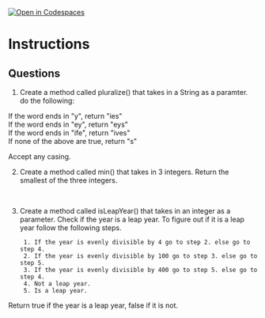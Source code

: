 [![Open in Codespaces](https://classroom.github.com/assets/launch-codespace-2972f46106e565e64193e422d61a12cf1da4916b45550586e14ef0a7c637dd04.svg)](https://classroom.github.com/open-in-codespaces?assignment_repo_id=18266253)
# Instructions  

  ## Questions
1. Create a method called pluralize() that takes in a String as a paramter.
do the following:</br>



If the word ends in "y", return "ies"</br>
If the word ends in "ey", return "eys"</br>
If the word ends in "ife", return "ives"</br>
If none of the above are true, return "s"</br>

Accept any casing.

2.  Create a method called min() that takes in 3 integers.
Return the smallest of the three integers.</br>
</br>

3. Create a method called isLeapYear() that takes in an integer as a parameter. 
Check if the year is a leap year. To figure out if it is a leap year follow the following steps.</br>

		1. If the year is evenly divisible by 4 go to step 2. else go to step 4.
		2. If the year is evenly divisible by 100 go to step 3. else go to step 5.
		3. If the year is evenly divisible by 400 go to step 5. else go to step 4.
		4. Not a leap year.
		5. Is a leap year.

Return true if the year is a leap year, false if it is not.
